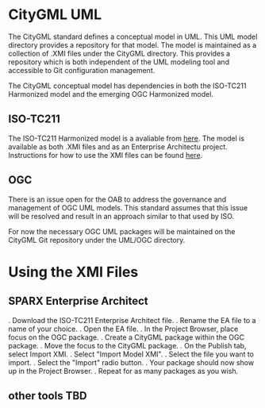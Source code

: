 # CityGML UML

The CityGML standard defines a conceptual model in UML. This UML model directory provides a repository for that model. The model is maintained as a collection of .XMI files under the CityGML directory. This provides a repository which is both independent of the UML modeling tool and accessible to Git configuration management.

The CityGML conceptual model has dependencies in both the ISO-TC211 Harmonized model and the emerging OGC Harmonized model.

## ISO-TC211

The ISO-TC211 Harmonized model is a avaliable from [here](https://github.com/ISO-TC211/HMMG). The model is available as both .XMI files and as an Enterprise Architectu project. Instructions for how to use the XMI files can be found [here](https://github.com/ISO-TC211/HMMG/wiki).

## OGC

There is an issue open for the OAB to address the governance and management of OGC UML models. This standard assumes that this issue will be resolved and result in an approach similar to that used by ISO. 

For now the necessary OGC UML packages will be maintained on the CityGML Git repository under the UML/OGC directory.

# Using the XMI Files

## SPARX Enterprise Architect

. Download the ISO-TC211 Enterprise Architect file.
. Rename the EA file to a name of your choice.
. Open the EA file.
. In the Project Browser, place focus on the OGC package.
. Create a CityGML package within the OGC package.
. Move the focus to the CityGML package.
. On the Publish tab, select Import XMI.
. Select "Import Model XMI".
. Select the file you want to import.
. Select the "Import" radio button.
. Your package should now show up in the Project Browser.
. Repeat for as many packages as you wish.

## other tools TBD
